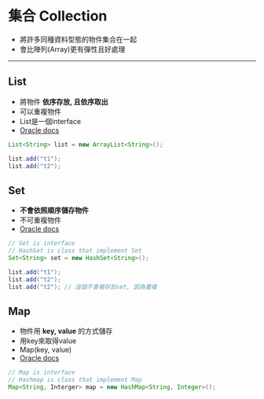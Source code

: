 # 集合 Collection
- 將許多同種資料型態的物件集合在一起
- 會比陣列(Array)更有彈性且好處理

---

## List
- 將物件 **依序存放, 且依序取出**
- 可以重複物件
- List是一個interface
- [Oracle docs](https://docs.oracle.com/en/java/javase/18/docs/api/java.base/java/util/List.html)

```java
List<String> list = new ArrayList<String>();

list.add("t1");
list.add("t2");
```

## Set
- **不會依照順序儲存物件**
- 不可重複物件
- [Oracle docs](https://docs.oracle.com/en/java/javase/18/docs/api/java.base/java/util/Set.html)

```java
// Set is interface
// HashSet is class that implement Set
Set<String> set = new HashSet<String>();

list.add("t1");
list.add("t2");
list.add("t2"); // 這個不會被存到set, 因為重複
```

## Map
- 物件用 **key, value** 的方式儲存
- 用key來取得value
- Map(key, value)
- [Oracle docs](https://docs.oracle.com/en/java/javase/18/docs/api/java.base/java/util/Map.html)

```java
// Map is interface
// Hashmap is class that implement Map
Map<String, Interger> map = new HashMap<String, Integer>();
```  
